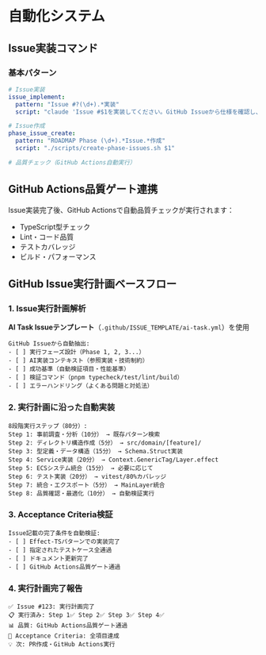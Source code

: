 # 自動化システム

## Issue実装コマンド

### 基本パターン
```yaml
# Issue実装
issue_implement:
  pattern: "Issue #?(\d+).*実装"
  script: "claude 'Issue #$1を実装してください。GitHub Issueから仕様を確認し、Effect-TSパターンで実装してください'"

# Issue作成
phase_issue_create:
  pattern: "ROADMAP Phase (\d+).*Issue.*作成"
  script: "./scripts/create-phase-issues.sh $1"

# 品質チェック（GitHub Actions自動実行）
```

## GitHub Actions品質ゲート連携

Issue実装完了後、GitHub Actionsで自動品質チェックが実行されます：

- TypeScript型チェック
- Lint・コード品質
- テストカバレッジ
- ビルド・パフォーマンス

## GitHub Issue実行計画ベースフロー

### 1. Issue実行計画解析
**AI Task Issueテンプレート**（`.github/ISSUE_TEMPLATE/ai-task.yml`）を使用

```
GitHub Issueから自動抽出:
- [ ] 実行フェーズ設計（Phase 1, 2, 3...）
- [ ] AI実装コンテキスト（参照実装・技術制約）
- [ ] 成功基準（自動検証項目・性能基準）
- [ ] 検証コマンド（pnpm typecheck/test/lint/build）
- [ ] エラーハンドリング（よくある問題と対処法）
```

### 2. 実行計画に沿った自動実装
```
8段階実行ステップ（80分）:
Step 1: 事前調査・分析（10分） → 既存パターン検索
Step 2: ディレクトリ構造作成（5分） → src/domain/[feature]/
Step 3: 型定義・データ構造（15分） → Schema.Struct実装
Step 4: Service実装（20分） → Context.GenericTag/Layer.effect
Step 5: ECSシステム統合（15分） → 必要に応じて
Step 6: テスト実装（20分） → vitest/80%カバレッジ
Step 7: 統合・エクスポート（5分） → MainLayer統合
Step 8: 品質確認・最適化（10分） → 自動検証実行
```

### 3. Acceptance Criteria検証
```
Issue記載の完了条件を自動検証:
- [ ] Effect-TSパターンでの実装完了
- [ ] 指定されたテストケース全通過
- [ ] ドキュメント更新完了
- [ ] GitHub Actions品質ゲート通過
```

### 4. 実行計画完了報告
```
✅ Issue #123: 実行計画完了
📋 実行済み: Step 1✅ Step 2✅ Step 3✅ Step 4✅
📊 品質: GitHub Actions品質ゲート通過
🎯 Acceptance Criteria: 全項目達成
💡 次: PR作成・GitHub Actions実行
```